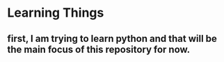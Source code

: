 # Learning Things

## first, I am trying to learn python and that will be the main focus of this repository for now.
